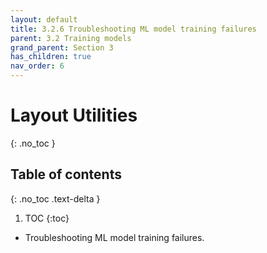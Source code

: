 ```yaml
---
layout: default
title: 3.2.6 Troubleshooting ML model training failures
parent: 3.2 Training models
grand_parent: Section 3
has_children: true
nav_order: 6
---
```


# Layout Utilities
{: .no_toc }

## Table of contents
{: .no_toc .text-delta }

1. TOC
{:toc}


* Troubleshooting ML model training failures.